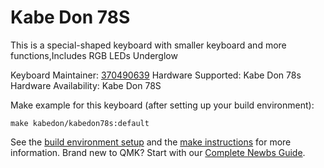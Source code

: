# Kabe Don 78S

This is a special-shaped keyboard with smaller keyboard and more functions,Includes RGB LEDs  Underglow

Keyboard Maintainer:  [370490639](https://github.com/370490639)
Hardware Supported: Kabe Don 78s
Hardware Availability: Kabe Don 78S

Make example for this keyboard (after setting up your build environment):

    make kabedon/kabedon78s:default

See the [build environment setup](https://docs.qmk.fm/#/getting_started_build_tools) and the [make instructions](https://docs.qmk.fm/#/getting_started_make_guide) for more information. Brand new to QMK? Start with our [Complete Newbs Guide](https://docs.qmk.fm/#/newbs).
